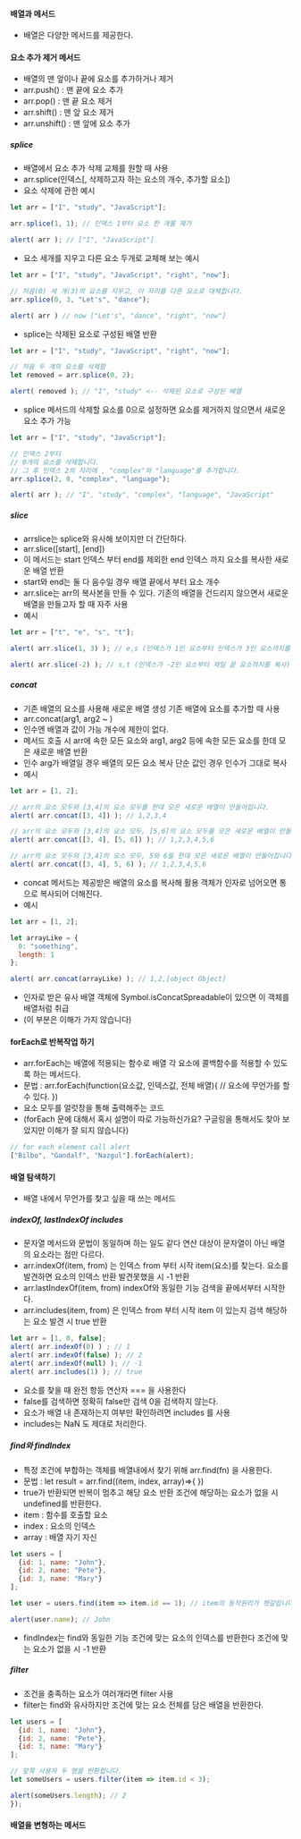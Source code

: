 #### 배열과 메서드
  * 배열은 다양한 메서드를 제공한다.

#### 요소 추가 제거 메서드
  * 배열의 맨 앞이나 끝에 요소를 추가하거나 제거
  * arr.push()  : 맨 끝에 요소 추가
  * arr.pop() : 맨 끝 요소 제거
  * arr.shift() : 맨 앞 요소 제거
  * arr.unshift() : 맨 앞에 요소 추가

##### splice
  * 배열에서 요소 추가 삭제 교체를 원할 때 사용
  * arr.splice(인덱스[, 삭제하고자 하는 요소의 개수, 추가할 요소])
  * 요소 삭제에 관한 예시
```js
let arr = ["I", "study", "JavaScript"];

arr.splice(1, 1); // 인덱스 1부터 요소 한 개를 제거

alert( arr ); // ["I", "JavaScript"]
```
  * 요소 세개를 지우고 다른 요소 두개로 교체해 보는 예시
```js
let arr = ["I", "study", "JavaScript", "right", "now"];

// 처음(0) 세 개(3)의 요소를 지우고, 이 자리를 다른 요소로 대체합니다.
arr.splice(0, 3, "Let's", "dance");

alert( arr ) // now ["Let's", "dance", "right", "now"]
```
  * splice는 삭제된 요소로 구성된 배열 반환 
```js
let arr = ["I", "study", "JavaScript", "right", "now"];

// 처음 두 개의 요소를 삭제함
let removed = arr.splice(0, 2);

alert( removed ); // "I", "study" <-- 삭제된 요소로 구성된 배열
```
  * splice 메서드의 삭제할 요소를 0으로 설정하면 요소를 제거하지 않으면서 새로운 요소 추가 가능
```js
let arr = ["I", "study", "JavaScript"];

// 인덱스 2부터
// 0개의 요소를 삭제합니다.
// 그 후 인덱스 2의 자리에 , "complex"와 "language"를 추가합니다.
arr.splice(2, 0, "complex", "language");

alert( arr ); // "I", "study", "complex", "language", "JavaScript"
```
##### slice
  * arrslice는 splice와 유사해 보이지만 더 간단하다.
  * arr.slice([start], [end])
  * 이 메서드는 start 인덱스 부터 end를 제외한 end 인덱스 까지 요소를 복사한 새로운 배열 반환
  * start와 end는 둘 다 음수일 경우 배열 끝에서 부터 요소 개수
  * arr.slice는 arr의 복사본을 만들 수 있다. 기존의 배열을 건드리지 않으면서 새로운 배열을 만들고자 할 때 자주 사용
  * 예시
```js
let arr = ["t", "e", "s", "t"];

alert( arr.slice(1, 3) ); // e,s (인덱스가 1인 요소부터 인덱스가 3인 요소까지를 복사(인덱스가 3인 요소는 제외))

alert( arr.slice(-2) ); // s,t (인덱스가 -2인 요소부터 제일 끝 요소까지를 복사)
```
##### concat
  * 기존 배열의 요소를 사용해 새로운 배열 생성 기존 배열에 요소를 추가할 때 사용
  * arr.concat(arg1, arg2 ~ ) 
  * 인수엔 배열과 값이 가능 개수에 제한이 없다.
  * 메서드 호출 시 arr에 속한 모든 요소와 arg1, arg2 등에 속한 모든 요소를 한데 모은 새로운 배열 반환
  * 인수 arg가 배열일 경우 배열의 모든 요소 복사 단순 값인 경우 인수가 그대로 복사
  * 예시
```js
let arr = [1, 2];

// arr의 요소 모두와 [3,4]의 요소 모두를 한데 모은 새로운 배열이 만들어집니다.
alert( arr.concat([3, 4]) ); // 1,2,3,4

// arr의 요소 모두와 [3,4]의 요소 모두, [5,6]의 요소 모두를 모은 새로운 배열이 만들어집니다.
alert( arr.concat([3, 4], [5, 6]) ); // 1,2,3,4,5,6

// arr의 요소 모두와 [3,4]의 요소 모두, 5와 6을 한데 모은 새로운 배열이 만들어집니다.
alert( arr.concat([3, 4], 5, 6) ); // 1,2,3,4,5,6
```
  * concat 메서드는 제공받은 배열의 요소를 복사해 활용 객체가 인자로 넘어오면 통으로 복사되어 더해진다.
  * 예시
```js
let arr = [1, 2];

let arrayLike = {
  0: "something",
  length: 1
};

alert( arr.concat(arrayLike) ); // 1,2,[object Object]
```
  * 인자로 받은 유사 배열 객체에 Symbol.isConcatSpreadable이 있으면 이 객체를 배열처럼 취급 
  * (이 부분은 이해가 가지 않습니다)

#### forEach로 반복작업 하기
  * arr.forEach는 배열에 적용되는 함수로 배열 각 요소에 콜백함수를 적용할 수 있도록 하는 메서드다.
  * 문법 : arr.forEach(function(요소값, 인덱스값, 전체 배열){ // 요소에 무언가를 할 수 있다. })
  * 요소 모두를 얼럿창을 통해 출력해주는 코드
  * (forEach 문에 대해서 혹시 설명이 따로 가능하신가요? 구글링을 통해서도 찾아 보았지만 이해가 잘 되지 않습니다)
```js
// for each element call alert
["Bilbo", "Gandalf", "Nazgul"].forEach(alert);
```

#### 배열 탐색하기
  * 배열 내에서 무언가를 찾고 싶을 때 쓰는 메서드

##### indexOf, lastIndexOf includes
  * 문자열 메서드와 문법이 동일하며 하는 일도 같다 연산 대상이 문자열이 아닌 배열의 요소라는 점만 다르다.
  * arr.indexOf(item, from) 는 인덱스 from 부터 시작 item(요소)를 찾는다. 요소를 발견하면 요소의 인덱스 반환 발견못했을 시 -1 반환
  * arr.lastIndexOf(item, from) indexOf와 동일한 기능 검색을 끝에서부터 시작한다.
  * arr.includes(item, from) 은 인덱스 from 부터 시작 item 이 있는지 검색 해당하는 요소 발견 시 true 반환
```js
let arr = [1, 0, false];
alert( arr.indexOf(0) ) ; // 1 
alert( arr.indexOf(false) ); // 2
alert( arr.indexOf(null) ); // -1
alert( arr.includes(1) ); // true
```
  * 요소를 찾을 때 완전 항등 연산자 === 을 사용한다
  * false를 검색하면 정확히 false만 검색 0을 검색하지 않는다.
  * 요소가 배열 내 존재하는지 여부만 확인하려면 includes 를 사용
  * includes는 NaN 도 제대로 처리한다.
##### find와 findIndex
  * 특정 조건에 부합하는 객체를 배열내에서 찾기 위해 arr.find(fn) 을 사용한다.
  * 문법 : let result = arr.find((item, index, array)=>{  })
  * true가 반환되면 반복이 멈추고 해당 요소 반환 조건에 해당하는 요소가 없을 시 undefined를 반환한다.
  * item : 함수를 호출할 요소
  * index : 요소의 인덱스
  * array : 배열 자기 자신
```js
let users = [
  {id: 1, name: "John"},
  {id: 2, name: "Pete"},
  {id: 3, name: "Mary"}
];

let user = users.find(item => item.id == 1); // item의 동작원리가 헷갈립니다.

alert(user.name); // John
```
  * findIndex는 find와 동일한 기능 조건에 맞는 요소의 인덱스를 반환한다 조건에 맞는 요소가 없을 시 -1 반환

##### filter
  * 조건을 충족하는 요소가 여러개라면 filter 사용 
  * filter는 find와 유사하지만 조건에 맞는 요소 전체를 담은 배열을 반환한다.
```js
let users = [
  {id: 1, name: "John"},
  {id: 2, name: "Pete"},
  {id: 3, name: "Mary"}
];

// 앞쪽 사용자 두 명을 반환합니다.
let someUsers = users.filter(item => item.id < 3);

alert(someUsers.length); // 2
});
```

#### 배열을 변형하는 메서드
  



















